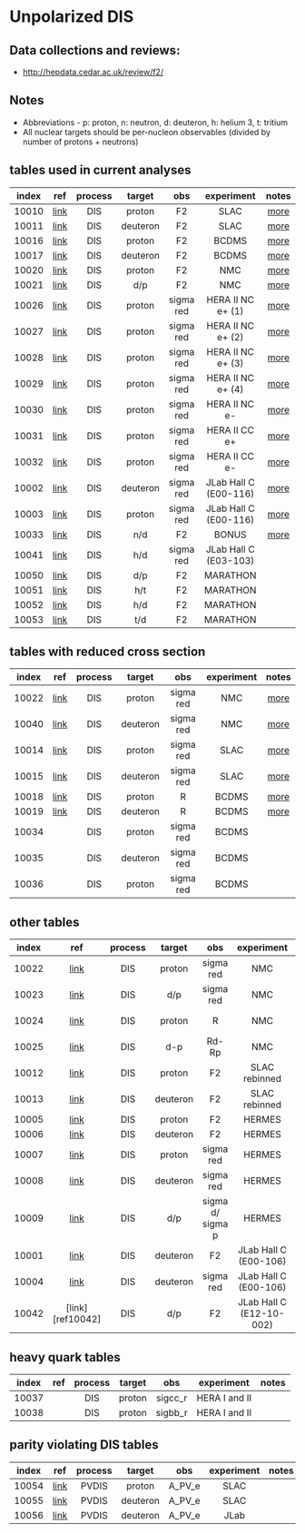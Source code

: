 # Unpolarized DIS

## Data collections and reviews:
* http://hepdata.cedar.ac.uk/review/f2/

## Notes

* Abbreviations - p: proton, n: neutron, d: deuteron, h: helium 3, t: tritium
* All nuclear targets should be per-nucleon observables (divided by number of protons + neutrons)

## tables used in current analyses

| index | ref                    | process | target   | obs       | experiment               | notes             |
| :--:  | :--:                   | :--:    | :--:     | :--:      | :--:                     | :--:              |
| 10010 | [link][ref10010-10015] | DIS     | proton   | F2        | SLAC                     | [more][com_slac]  |
| 10011 | [link][ref10010-10015] | DIS     | deuteron | F2        | SLAC                     | [more][com_slac]  |
| 10016 | [link][ref10016]       | DIS     | proton   | F2        | BCDMS                    | [more][com_BCDMS] |
| 10017 | [link][ref10017]       | DIS     | deuteron | F2        | BCDMS                    | [more][com_BCDMS] |
| 10020 | [link][ref10020]       | DIS     | proton   | F2        | NMC                      | [more][com_NMCp]  |
| 10021 | [link][ref10021]       | DIS     | d/p      | F2        | NMC                      | [more][com_NMCdp] |
| 10026 | [link][ref10026]       | DIS     | proton   | sigma red | HERA II NC e+ (1)        | [more][com_HERA2] |
| 10027 | [link][ref10026]       | DIS     | proton   | sigma red | HERA II NC e+ (2)        | [more][com_HERA2] |
| 10028 | [link][ref10026]       | DIS     | proton   | sigma red | HERA II NC e+ (3)        | [more][com_HERA2] |
| 10029 | [link][ref10026]       | DIS     | proton   | sigma red | HERA II NC e+ (4)        | [more][com_HERA2] |
| 10030 | [link][ref10026]       | DIS     | proton   | sigma red | HERA II NC e-            | [more][com_HERA2] |
| 10031 | [link][ref10026]       | DIS     | proton   | sigma red | HERA II CC e+            | [more][com_HERA2] |
| 10032 | [link][ref10026]       | DIS     | proton   | sigma red | HERA II CC e-            | [more][com_HERA2] |
| 10002 | [link][ref10001-10004] | DIS     | deuteron | sigma red | JLab Hall C (E00-116)    | [more][com10001]  |
| 10003 | [link][ref10001-10004] | DIS     | proton   | sigma red | JLab Hall C (E00-116)    | [more][com10001]  |
| 10033 | [link][ref10033]       | DIS     | n/d      | F2        | BONUS                    | [more][com_BONUS] |
| 10041 | [link][ref10041]       | DIS     | h/d      | sigma red | JLab Hall C (E03-103)    |                   | 
| 10050 | [link][ref10050-10051] | DIS     | d/p      | F2        | MARATHON                 |                   | 
| 10051 | [link][ref10050-10051] | DIS     | h/t      | F2        | MARATHON                 |                   |
| 10052 | [link][ref10052-10053] | DIS     | h/d      | F2        | MARATHON                 |                   |
| 10053 | [link][ref10052-10053] | DIS     | t/d      | F2        | MARATHON                 |                   |

## tables with reduced cross section 

| index | ref                    | process | target   | obs       | experiment | notes             |
| :--:  | :--:                   | :--:    | :--:     | :--:      | :--:       | :--:              |
| 10022 | [link][ref10020]       | DIS     | proton   | sigma red | NMC        | [more][com_NMCsp] |
| 10040 | [link][ref10020]       | DIS     | deuteron | sigma red | NMC        | [more][com_NMCsp] | 
| 10014 | [link][ref10010-10015] | DIS     | proton   | sigma red | SLAC       | [more][com_sigma] | 
| 10015 | [link][ref10010-10015] | DIS     | deuteron | sigma red | SLAC       | [more][com_sigma] |
| 10018 | [link][ref10016]       | DIS     | proton   | R         | BCDMS      | [more][com_BCDMS] |
| 10019 | [link][ref10017]       | DIS     | deuteron | R         | BCDMS      | [more][com_BCDMS] |
| 10034 |                        | DIS     | proton   | sigma red | BCDMS      |                   |
| 10035 |                        | DIS     | deuteron | sigma red | BCDMS      |                   |
| 10036 |                        | DIS     | proton   | sigma red | BCDMS      |                   |

## other tables

| index | ref                    | process | target   | obs              | experiment               | notes             |
| :--:  | :--:                   | :--:    | :--:     | :--:             | :--:                     | :--:              |
| 10022 | [link][ref10020]       | DIS     | proton   | sigma red        | NMC                      | [more][com_NMCsp] |
| 10023 | [link][ref10021]       | DIS     | d/p      | sigma red        | NMC                      | [more][?]         |
| 10024 | [link][ref10020]       | DIS     | proton   | R                | NMC                      | [more][?]         |
| 10025 | [link][ref10021]       | DIS     | d-p      | Rd-Rp            | NMC                      | [more][?]         |
| 10012 | [link][ref10010-10015] | DIS     | proton   | F2               | SLAC rebinned            | [more][com_rebin] |
| 10013 | [link][ref10010-10015] | DIS     | deuteron | F2               | SLAC rebinned            | [more][com_rebin] |
| 10005 | [link][ref10005-10009] | DIS     | proton   | F2               | HERMES                   | [more][com10005]  |
| 10006 | [link][ref10005-10009] | DIS     | deuteron | F2               | HERMES                   | [more][com10005]  |
| 10007 | [link][ref10005-10009] | DIS     | proton   | sigma red        | HERMES                   | [more][com10005]  |
| 10008 | [link][ref10005-10009] | DIS     | deuteron | sigma red        | HERMES                   | [more][com10005]  |
| 10009 | [link][ref10005-10009] | DIS     | d/p      | sigma d/ sigma p | HERMES                   | [more][com10005]  |
| 10001 | [link][ref10001-10004] | DIS     | deuteron | F2               | JLab Hall C (E00-106)    | [more][com10001]  |
| 10004 | [link][ref10001-10004] | DIS     | deuteron | sigma red        | JLab Hall C (E00-106)    | [more][com10001]  |
| 10042 | [link][ref10042]       | DIS     | d/p      | F2               | JLab Hall C (E12-10-002) |                   | 
 
## heavy quark tables
| index | ref                    | process | target   | obs              | experiment            | notes             |
| :--:  | :--:                   | :--:    | :--:     | :--:             | :--:                  | :--:              |
| 10037 |                        | DIS     | proton   | sigcc_r          | HERA I and II         |                   | 
| 10038 |                        | DIS     | proton   | sigbb_r          | HERA I and II         |                   | 

## parity violating DIS tables
| index | ref                    | process | target   | obs              | experiment            | notes             |
| :--:  | :--:                   | :--:    | :--:     | :--:             | :--:                  | :--:              |
| 10054 | [link][ref10054]       | PVDIS   | proton   | A_PV_e           | SLAC                  |                   | 
| 10055 | [link][ref10054]       | PVDIS   | deuteron | A_PV_e           | SLAC                  |                   | 
| 10056 | [link][ref10056]       | PVDIS   | deuteron | A_PV_e           | JLab                  |                   |


[ref10001-10004]: http://inspirehep.net/record/820503?ln=en
[ref10005-10009]: http://inspirehep.net/record/894309
[ref10010-10015]: https://inspirehep.net/literature/319089
[ref10016]: https://inspirehep.net/record/276661?ln=en
[ref10017]: https://inspirehep.net/record/285497?ln=en
[ref10020]: http://inspirehep.net/record/424154?ln=en    
[ref10021]: http://inspirehep.net/record/426595?ln=en
[ref10026]: https://inspirehep.net/record/1377206?ln=en
[ref10033]: https://inspirehep.net/record/1280957?ln=en
[ref10041]: https://journals.aps.org/prl/abstract/10.1103/PhysRevLett.103.202301
[ref10050-10051]: https://inspirehep.net/literature/1858035
[ref10052-10053]: https://inspirehep.net/literature/2840525
[ref10054]: https://inspirehep.net/literature/141711
[ref10056]: https://inspirehep.net/literature/1280371

[com10001]:  comments/jl00106.md
[com10005]:  comments/HERMES_DIS.md
[com_slac]:  comments/slac_reanalysis.md
[com_rebin]: comments/slac_rebinned.md
[com_sigma]: comments/slac_sigma.md
[com_BCDMS]: comments/BCDMS.md
[com_NMCp]:  comments/NmcF2pCor.md
[com_NMCdp]: comments/NmcRatCor.md
[com_NMCsp]: comments/NMC_sp.md
[com_HERA2]: comments/HERA2.md
[com_BONUS]: comments/BNS_F2nd.md
